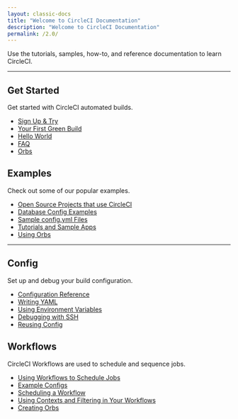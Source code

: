 ```yaml
---
layout: classic-docs
title: "Welcome to CircleCI Documentation"
description: "Welcome to CircleCI Documentation"
permalink: /2.0/
---
```


Use the tutorials, samples, how-to, and reference documentation to learn CircleCI.

<hr class="hidden-xs" />

<div class="row">
  <div class="col-xs-12 col-sm-6">
    <h2>Get Started</h2>
    <p>Get started with CircleCI automated builds.</p>
    <ul>
      <li><a href="/docs/2.0/first-steps/">Sign Up & Try</a></li>
      <li><a href="/docs/2.0/getting-started/">Your First Green Build</a></li>
      <li><a href="/docs/2.0/hello-world/">Hello World</a></li>
      <li><a href="/docs/2.0/faq/">FAQ</a></li>
      <li><a href="/docs/2.0/orb-intro/">Orbs</a></li>
    </ul>
  </div>
  <div class="col-xs-12 col-sm-6">
    <h2>Examples</h2>
    <p>Check out some of our popular examples.</p>
    <ul>
      <li><a href="/docs/2.0/example-configs/">Open Source Projects that use CircleCI</a></li>
        <li><a href="/docs/2.0/postgres-config/">Database Config Examples</a></li>
        <li><a href="/docs/2.0/sample-config/">Sample config.yml Files</a></li>
        <li><a href="/docs/2.0/tutorials/">Tutorials and Sample Apps</a></li>
        <li><a href="/docs/2.0/using-orbs/">Using Orbs</a></li>
      </ul>
  </div>
  <div class="col-xs-12">
    <hr />
  </div>
  <div class="col-xs-12 col-sm-6">
    <h2>Config</h2>
    <p>Set up and debug your build configuration.</p>
    <ul>
      <li><a href="{{ site.baseurl }}/2.0/configuration-reference/">Configuration Reference</a></li>
      <li><a href="{{ site.baseurl }}/2.0/writing-yaml/">Writing YAML</a></li>
      <li><a href="{{ site.baseurl }}/2.0/env-vars/">Using Environment Variables</a></li>
      <li><a href="{{ site.baseurl }}/2.0/ssh-access-jobs/">Debugging with SSH</a></li>
      <li><a href="/docs/2.0/reusing-config/">Reusing Config</a></li>
    </ul>
  </div>
  <div class="col-xs-12 col-sm-6">
    <h2>Workflows</h2>
    <p>CircleCI Workflows are used to schedule and sequence jobs.</p>
    <ul>
      <li><a href="/docs/2.0/workflows/">Using Workflows to Schedule Jobs</a></li>
      <li><a href="/docs/2.0/workflows/#workflows-configuration-examples">Example Configs</a></li>
      <li><a href="/docs/2.0/workflows/#scheduling-a-workflow">Scheduling a Workflow</a></li>
      <li><a href="/docs/2.0/workflows/#using-contexts-and-filtering-in-your-workflows">Using Contexts and Filtering in Your Workflows</a></li>
      <li><a href="/docs/2.0/creating-orbs/">Creating Orbs</a></li>
    </ul>
  </div>
</div>
